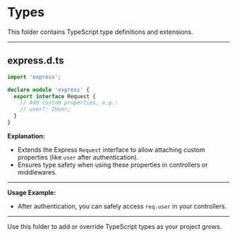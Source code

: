 # Types

This folder contains TypeScript type definitions and extensions.

---

## express.d.ts

```typescript
import 'express';

declare module 'express' {
  export interface Request {
    // Add custom properties, e.g.:
    // user?: IUser;
  }
}
```

**Explanation:**
- Extends the Express `Request` interface to allow attaching custom properties (like `user` after authentication).
- Ensures type safety when using these properties in controllers or middlewares.

---

**Usage Example:**
- After authentication, you can safely access `req.user` in your controllers.

---

Use this folder to add or override TypeScript types as your project grows.